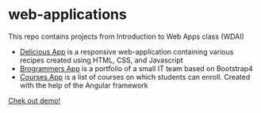 # web-applications
This repo contains projects from Introduction to Web Apps class (WDAI)

* [Delicious App](delicious-app) is a responsive web-application containing various recipes created using HTML, CSS, and Javascript
* [Brogrammers App](brogrammers-app) is a portfolio of a small IT team based on Bootstrap4
* [Courses App](courses-app) is a list of courses on which students can enroll. Created with the help of the Angular framework

[Chek out demo!](https://tumilok.github.io/web-applications/)
